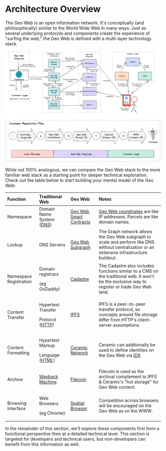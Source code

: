 # Architecture Overview

The Geo Web is an open information network. It's conceptually \(and philosophically\) similar to the World Wide Web in many ways. Just as several underlying protocols and components create the experience of "surfing the web," the Geo Web is defined with a multi-layer technology stack.

![High-level diagram of the Geo Web&apos;s core components and interfaces](../.gitbook/assets/geo-web-architecture-overview.png)

While not 100% analogous, we can compare the Geo Web stack to the more familiar web stack as a starting point for deeper technical exploration. Check out the table below to start building your mental model of the Geo Web:

<table>
  <thead>
    <tr>
      <th style="text-align:left">Function</th>
      <th style="text-align:left">Traditional Web</th>
      <th style="text-align:left">Geo Web</th>
      <th style="text-align:left">Notes</th>
    </tr>
  </thead>
  <tbody>
    <tr>
      <td style="text-align:left">Namespace</td>
      <td style="text-align:left">Domain Name System (<a href="https://en.wikipedia.org/wiki/Domain_Name_System">DNS</a>)</td>
      <td
      style="text-align:left"><a href="smart-contracts/">Geo Web Smart Contracts</a>
        </td>
        <td style="text-align:left"><a href="smart-contracts/geo-web-coordinates.md">Geo Web coordinates</a> are
          like IP addresses. Parcels are like domain names.</td>
    </tr>
    <tr>
      <td style="text-align:left">Lookup</td>
      <td style="text-align:left">DNS Servers</td>
      <td style="text-align:left"><a href="subgraph/">Geo Web Subgraph</a>
      </td>
      <td style="text-align:left">The Graph network allows the Geo Web subgraph to scale and perform like
        DNS without centralization or an extensive infrastructure buildout.</td>
    </tr>
    <tr>
      <td style="text-align:left">Namespace Registration</td>
      <td style="text-align:left">
        <p>Domain registrars</p>
        <p>(eg GoDaddy)</p>
      </td>
      <td style="text-align:left"><a href="../concepts/cadastre-intro.md">Cadastre</a>
      </td>
      <td style="text-align:left">The Cadastre also includes functions similar to a CMS on the traditional
        web. It won&apos;t be the exclusive way to register or trade Geo Web land.</td>
    </tr>
    <tr>
      <td style="text-align:left">Content Transfer</td>
      <td style="text-align:left">
        <p>Hypertext Transfer</p>
        <p>Protocol (<a href="https://en.wikipedia.org/wiki/Hypertext_Transfer_Protocol">HTTP</a>)</p>
      </td>
      <td style="text-align:left"><a href="https://ipfs.io/">IPFS</a>
      </td>
      <td style="text-align:left">IPFS is a peer-to-peer transfer protocol, so concepts around file storage
        differ from HTTP&apos;s client-server assumptions.</td>
    </tr>
    <tr>
      <td style="text-align:left">Content Formatting</td>
      <td style="text-align:left">
        <p>Hypertext Markup</p>
        <p>Language (<a href="https://en.wikipedia.org/wiki/HTML">HTML</a>)</p>
      </td>
      <td style="text-align:left"><a href="https://www.ceramic.network/">Ceramic Network</a>
      </td>
      <td style="text-align:left">Ceramic can additionally be used to define identities on the Geo Web via
        <a
        href="https://idx.xyz/">IDX</a>
      </td>
    </tr>
    <tr>
      <td style="text-align:left">Archive</td>
      <td style="text-align:left"><a href="https://archive.org/web/">Wayback Machine</a>
      </td>
      <td style="text-align:left"><a href="https://filecoin.io/">Filecoin</a>
      </td>
      <td style="text-align:left">Filecoin is used as the archival complement to IPFS &amp; Ceramic&apos;s
        &quot;hot storage&quot; for Geo Web content.</td>
    </tr>
    <tr>
      <td style="text-align:left">Browsing Interface</td>
      <td style="text-align:left">
        <p>Web Browsers</p>
        <p>(eg Chrome)</p>
      </td>
      <td style="text-align:left"><a href="../concepts/spatial-browsing.md">Spatial Browser</a>
      </td>
      <td style="text-align:left">Competition across browsers will be encouraged on the Geo Web as on the
        WWW.</td>
    </tr>
  </tbody>
</table>

In the remainder of this section, we'll explore these components first from a functional perspective then at a detailed technical level. This section is targeted for developers and technical users, but non-developers can benefit from this information as well.

